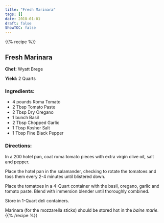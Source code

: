 ```yaml
---
title: "Fresh Marinara"
tags: []
date: 2018-01-01
draft: false
ShowTOC: false
---
```


{{% recipe %}}

## Fresh Marinara

**Chef:** Wyatt Brege

**Yield:** 2 Quarts


### Ingredients:

-   4 pounds Roma Tomato
-   2 Tbsp Tomato Paste
-   2 Tbsp Dry Oregano
-   1 bunch Basil
-   2 Tbsp Chopped Garlic
-   1 Tbsp Kosher Salt
-   1 Tbsp Fine Black Pepper

### Directions: 

In a 200 hotel pan, coat roma tomato pieces with extra virgin olive oil,
salt and pepper.

Place the hotel pan in the salamander, checking to rotate the tomatoes
and toss them every 2-4 minutes until blistered down.

Place the tomatoes in a 4-Quart container with the basil, oregano,
garlic and tomato paste. Blend with immersion blender until thoroughly
combined.

Store in 1-Quart deli containers.

Marinara (for the mozzarella sticks) should be stored hot in the *baine
marie*.
{{% /recipe %}}
